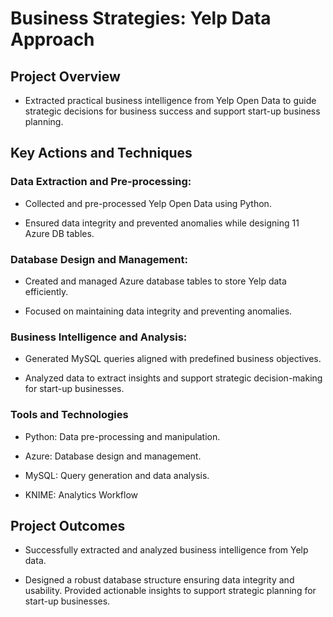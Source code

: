 # Business Strategies: Yelp Data Approach

## Project Overview

- Extracted practical business intelligence from Yelp Open Data to guide strategic decisions for business success and support start-up business planning.

## Key Actions and Techniques

### Data Extraction and Pre-processing:

- Collected and pre-processed Yelp Open Data using Python.

- Ensured data integrity and prevented anomalies while designing 11 Azure DB tables.

### Database Design and Management:

- Created and managed Azure database tables to store Yelp data efficiently.

- Focused on maintaining data integrity and preventing anomalies.

### Business Intelligence and Analysis:

- Generated MySQL queries aligned with predefined business objectives.

- Analyzed data to extract insights and support strategic decision-making for start-up businesses.

### Tools and Technologies

- Python: Data pre-processing and manipulation.

- Azure: Database design and management.

- MySQL: Query generation and data analysis.

- KNIME: Analytics Workflow

## Project Outcomes

- Successfully extracted and analyzed business intelligence from Yelp data.

- Designed a robust database structure ensuring data integrity and usability.
Provided actionable insights to support strategic planning for start-up businesses.
